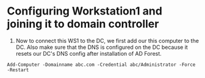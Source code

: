 # Configuring Workstation1 and joining it to domain controller

1. Now to connect this WS1 to the DC, we first add our this computer to the DC. Also make sure that the DNS is configured on the DC because it resets our DC's DNS config after installation of AD Forest.

```shell
Add-Computer -Domainname abc.com -Credential abc/Administrator -Force -Restart
```
